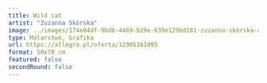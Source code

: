 ```yaml
---
title: Wild cat
artist: "Zuzanna Skórska"
image: ../images/174e84df-9bd8-4469-b29e-639e129bd281-zuzanna-skórska-alicja-kucharska.jpeg
type: Malarstwo, Grafika
url: https://allegro.pl/oferta/12905161095
format: 50x70 cm
featured: false
secondRound: false
---
```

